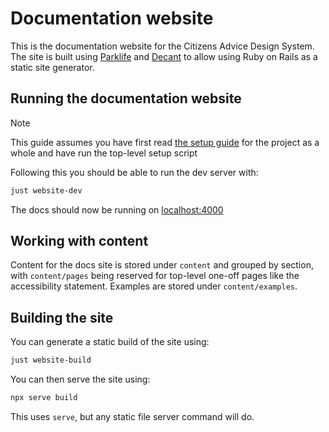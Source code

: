 # Documentation website

This is the documentation website for the Citizens Advice Design System. The site is built using [Parklife](https://github.com/benpickles/parklife) and [Decant](https://github.com/benpickles/decant) to allow using Ruby on Rails as a static site generator.

## Running the documentation website

> [!NOTE]
> This guide assumes you have first read [the setup guide](../contributing/02-local-setup.md) for the project as a whole and have run the top-level setup script

Following this you should be able to run the dev server with:

```sh
just website-dev
```

The docs should now be running on [localhost:4000](https://localhost:4000/)

## Working with content

Content for the docs site is stored under `content` and grouped by section, with `content/pages` being reserved for top-level one-off pages like the accessibility statement. Examples are stored under `content/examples`.

## Building the site

You can generate a static build of the site using:

```sh
just website-build
```

You can then serve the site using:

```sh
npx serve build
```

This uses `serve`, but any static file server command will do.
